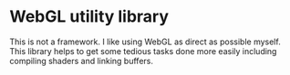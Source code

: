 WebGL utility library
=====================
This is not a framework. I like using WebGL as direct as possible myself. This
library helps to get some tedious tasks done more easily including compiling
shaders and linking buffers.
